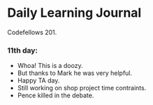 # Daily Learning Journal

Codefellows 201.

### 11th day:
  - Whoa! This is a doozy.
  - But thanks to Mark he was very  helpful.
  - Happy TA day.
  - Still working on shop project time contraints.
  - Pence killed in the debate. 






